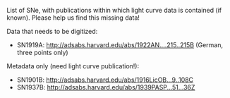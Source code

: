 List of SNe, with publications within which light curve data is contained (if known). Please help us find this missing data!

Data that needs to be digitized:
* SN1919A: http://adsabs.harvard.edu/abs/1922AN....215..215B (German, three points only)

Metadata only (need light curve publication!):
* SN1901B: http://adsabs.harvard.edu/abs/1916LicOB...9..108C
* SN1937B: http://adsabs.harvard.edu/abs/1939PASP...51...36Z
